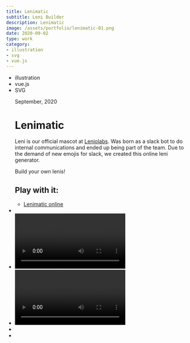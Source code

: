 ```yaml
---
title: Lenimatic
subtitle: Leni Builder
description: Lenimatic
image: /assets/portfolio/lenimatic-01.png
date: 2020-09-02
type: work
category: 
- illustration
- svg
- vue.js
---
```


<ul class="tags">
    <li>illustration</li>
    <li>vue.js</li>
    <li>SVG</li>
</ul>
<ul class="gallery masonry">
    <div class="content">
        <p class="content-date">September, 2020</p>
        <h1>Lenimatic</h1>
        <p>Leni is our official mascot at <a target="_blank" rel="noreferrer" href="https://leniolabs.com">Leniolabs</a>. Was born as a slack bot to do internal communications and ended up being part of the team. Due to the demand of new emojis for slack, we created this online leni generator.</p>
        <p>Build your own lenis!</p>
        <h2>Play with it:</h2>
        <ul class="music-list">
            <li><a target="_blank" rel="noreferrer" href="https://lenimatic.netlify.app/" class="heart">Lenimatic online</a></li>
        </ul>
    </div>
    <li><img src="/work/lenimatic-01.png" alt=""></li>
    <li><video controls><source src="/work/lenimatic-05.mp4" type="video/mp4"></video></li>
    <li><video controls><source src="/work/lenimatic-02.mp4" type="video/mp4"></video></li>
    <li><img src="/work/lenimatic-06.png" alt=""></li>
    <li><img src="/work/lenimatic-04.png" alt=""></li>

</ul>
